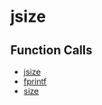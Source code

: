 # jsize

## Function Calls
- [jsize](jsize.md)
- [fprintf](CSD/kCSD/ica/kCsd1D_ICA/STICA_UTIL/fprintf.md)
- [size](CSD/kCSD/ica/kCsd1D_ICA/STICA_UTIL/size.md)
